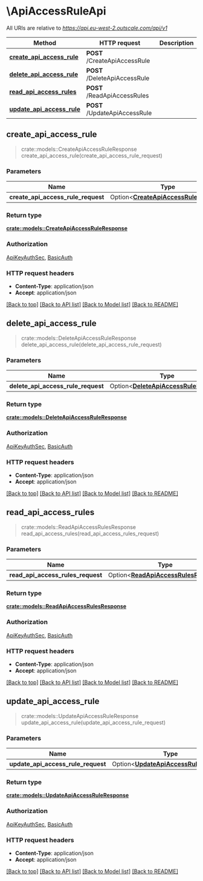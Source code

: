 # \ApiAccessRuleApi

All URIs are relative to *https://api.eu-west-2.outscale.com/api/v1*

Method | HTTP request | Description
------------- | ------------- | -------------
[**create_api_access_rule**](ApiAccessRuleApi.md#create_api_access_rule) | **POST** /CreateApiAccessRule | 
[**delete_api_access_rule**](ApiAccessRuleApi.md#delete_api_access_rule) | **POST** /DeleteApiAccessRule | 
[**read_api_access_rules**](ApiAccessRuleApi.md#read_api_access_rules) | **POST** /ReadApiAccessRules | 
[**update_api_access_rule**](ApiAccessRuleApi.md#update_api_access_rule) | **POST** /UpdateApiAccessRule | 



## create_api_access_rule

> crate::models::CreateApiAccessRuleResponse create_api_access_rule(create_api_access_rule_request)


### Parameters


Name | Type | Description  | Required | Notes
------------- | ------------- | ------------- | ------------- | -------------
**create_api_access_rule_request** | Option<[**CreateApiAccessRuleRequest**](CreateApiAccessRuleRequest.md)> |  |  |

### Return type

[**crate::models::CreateApiAccessRuleResponse**](CreateApiAccessRuleResponse.md)

### Authorization

[ApiKeyAuthSec](../README.md#ApiKeyAuthSec), [BasicAuth](../README.md#BasicAuth)

### HTTP request headers

- **Content-Type**: application/json
- **Accept**: application/json

[[Back to top]](#) [[Back to API list]](../README.md#documentation-for-api-endpoints) [[Back to Model list]](../README.md#documentation-for-models) [[Back to README]](../README.md)


## delete_api_access_rule

> crate::models::DeleteApiAccessRuleResponse delete_api_access_rule(delete_api_access_rule_request)


### Parameters


Name | Type | Description  | Required | Notes
------------- | ------------- | ------------- | ------------- | -------------
**delete_api_access_rule_request** | Option<[**DeleteApiAccessRuleRequest**](DeleteApiAccessRuleRequest.md)> |  |  |

### Return type

[**crate::models::DeleteApiAccessRuleResponse**](DeleteApiAccessRuleResponse.md)

### Authorization

[ApiKeyAuthSec](../README.md#ApiKeyAuthSec), [BasicAuth](../README.md#BasicAuth)

### HTTP request headers

- **Content-Type**: application/json
- **Accept**: application/json

[[Back to top]](#) [[Back to API list]](../README.md#documentation-for-api-endpoints) [[Back to Model list]](../README.md#documentation-for-models) [[Back to README]](../README.md)


## read_api_access_rules

> crate::models::ReadApiAccessRulesResponse read_api_access_rules(read_api_access_rules_request)


### Parameters


Name | Type | Description  | Required | Notes
------------- | ------------- | ------------- | ------------- | -------------
**read_api_access_rules_request** | Option<[**ReadApiAccessRulesRequest**](ReadApiAccessRulesRequest.md)> |  |  |

### Return type

[**crate::models::ReadApiAccessRulesResponse**](ReadApiAccessRulesResponse.md)

### Authorization

[ApiKeyAuthSec](../README.md#ApiKeyAuthSec), [BasicAuth](../README.md#BasicAuth)

### HTTP request headers

- **Content-Type**: application/json
- **Accept**: application/json

[[Back to top]](#) [[Back to API list]](../README.md#documentation-for-api-endpoints) [[Back to Model list]](../README.md#documentation-for-models) [[Back to README]](../README.md)


## update_api_access_rule

> crate::models::UpdateApiAccessRuleResponse update_api_access_rule(update_api_access_rule_request)


### Parameters


Name | Type | Description  | Required | Notes
------------- | ------------- | ------------- | ------------- | -------------
**update_api_access_rule_request** | Option<[**UpdateApiAccessRuleRequest**](UpdateApiAccessRuleRequest.md)> |  |  |

### Return type

[**crate::models::UpdateApiAccessRuleResponse**](UpdateApiAccessRuleResponse.md)

### Authorization

[ApiKeyAuthSec](../README.md#ApiKeyAuthSec), [BasicAuth](../README.md#BasicAuth)

### HTTP request headers

- **Content-Type**: application/json
- **Accept**: application/json

[[Back to top]](#) [[Back to API list]](../README.md#documentation-for-api-endpoints) [[Back to Model list]](../README.md#documentation-for-models) [[Back to README]](../README.md)

